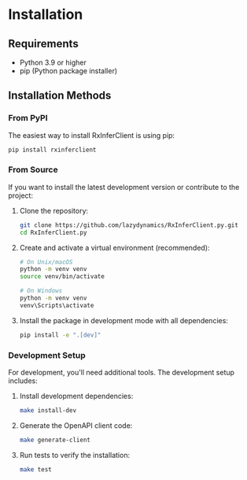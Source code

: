 # Installation

## Requirements

- Python 3.9 or higher
- pip (Python package installer)

## Installation Methods

### From PyPI

The easiest way to install RxInferClient is using pip:

```bash
pip install rxinferclient
```

### From Source

If you want to install the latest development version or contribute to the project:

1. Clone the repository:
   ```bash
   git clone https://github.com/lazydynamics/RxInferClient.py.git
   cd RxInferClient.py
   ```

2. Create and activate a virtual environment (recommended):
   ```bash
   # On Unix/macOS
   python -m venv venv
   source venv/bin/activate

   # On Windows
   python -m venv venv
   venv\Scripts\activate
   ```

3. Install the package in development mode with all dependencies:
   ```bash
   pip install -e ".[dev]"
   ```

### Development Setup

For development, you'll need additional tools. The development setup includes:

1. Install development dependencies:
   ```bash
   make install-dev
   ```

2. Generate the OpenAPI client code:
   ```bash
   make generate-client
   ```

3. Run tests to verify the installation:
   ```bash
   make test
   ```
